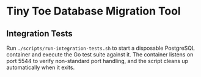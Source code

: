 # Tiny Toe Database Migration Tool

## Integration Tests

Run `./scripts/run-integration-tests.sh` to start a disposable PostgreSQL container and execute the Go test suite against it. The container listens on port 5544 to verify non-standard port handling, and the script cleans up automatically when it exits.
